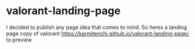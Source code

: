 # valorant-landing-page

I decided to publish any page idea that comes to mind. So heres a landing page copy of valorant 
https://karmitenchi.github.io/valorant-landing-page/ to preview

